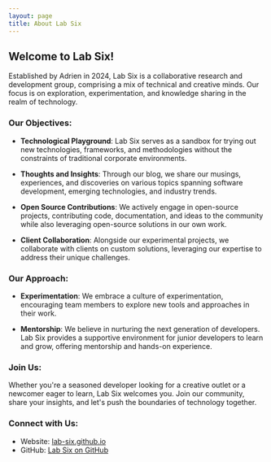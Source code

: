 ```yaml
---
layout: page
title: About Lab Six
---
```


## Welcome to Lab Six!

Established by Adrien in 2024, Lab Six is a collaborative research and development group, comprising a mix of technical and creative minds. Our focus is on exploration, experimentation, and knowledge sharing in the realm of technology.

### Our Objectives:
- **Technological Playground**: Lab Six serves as a sandbox for trying out new technologies, frameworks, and methodologies without the constraints of traditional corporate environments.

- **Thoughts and Insights**: Through our blog, we share our musings, experiences, and discoveries on various topics spanning software development, emerging technologies, and industry trends.

- **Open Source Contributions**: We actively engage in open-source projects, contributing code, documentation, and ideas to the community while also leveraging open-source solutions in our own work.

- **Client Collaboration**: Alongside our experimental projects, we collaborate with clients on custom solutions, leveraging our expertise to address their unique challenges.

### Our Approach:
- **Experimentation**: We embrace a culture of experimentation, encouraging team members to explore new tools and approaches in their work.

- **Mentorship**: We believe in nurturing the next generation of developers. Lab Six provides a supportive environment for junior developers to learn and grow, offering mentorship and hands-on experience.

### Join Us:
Whether you're a seasoned developer looking for a creative outlet or a newcomer eager to learn, Lab Six welcomes you. Join our community, share your insights, and let's push the boundaries of technology together.

### Connect with Us:
- Website: [lab-six.github.io](https://lab-six.github.io)
- GitHub: [Lab Six on GitHub](https://github.com/lab-six)